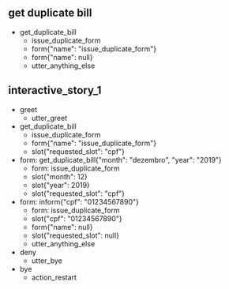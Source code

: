 ## get duplicate bill
* get_duplicate_bill
  - issue_duplicate_form
  - form{"name": "issue_duplicate_form"}
  - form{"name": null}
  - utter_anything_else

## interactive_story_1
* greet
    - utter_greet
* get_duplicate_bill
    - issue_duplicate_form
    - form{"name": "issue_duplicate_form"}
    - slot{"requested_slot": "cpf"}
* form: get_duplicate_bill{"month": "dezembro", "year": "2019"}
    - form: issue_duplicate_form
    - slot{"month": 12}
    - slot{"year": 2019}
    - slot{"requested_slot": "cpf"}
* form: inform{"cpf": "01234567890"}
    - form: issue_duplicate_form
    - slot{"cpf": "01234567890"}
    - form{"name": null}
    - slot{"requested_slot": null}
    - utter_anything_else
* deny
    - utter_bye
* bye
    - action_restart